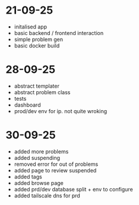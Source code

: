 # 21-09-25 

- initalised app
- basic backend / frontend interaction
- simple problem gen
- basic docker build 


# 28-09-25
- abstract templater 
- abstract problem class
- tests 
- dashboard
- prod/dev env for ip. not quite wroking 

# 30-09-25
- added more problems 
- added suspending
- removed error for out of problems 
- added page to review suspended 
- added tags
- added browse page 
- added prd/dev database split + env to configure 
- added tailscale dns for prd 